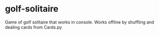 # golf-solitaire

Game of golf solitaire that works in console. Works offline by shuffling and dealing cards from Cards.py
